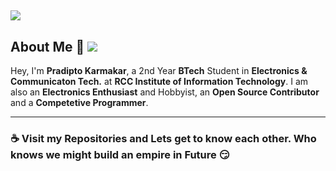 ![](main.png)
-----------------------------------------------------------------------------------------
## About Me :love_you_gesture: ![](https://komarev.com/ghpvc/?username=pro-prodipto&color=green)
Hey, 
I'm __Pradipto Karmakar__, a 2nd Year __BTech__ Student in __Electronics & Communicaton Tech.__ at __RCC Institute of Information Technology__. I am also an __Electronics Enthusiast__ and Hobbyist, an __Open Source Contributor__ and a __Competetive Programmer__.

-----------------------------------------------------------------------------------------------------------------------------------------------------------------------------------

### :coffee: Visit my Repositories and Lets get to know each other. Who knows we might build an empire in Future :smirk:
